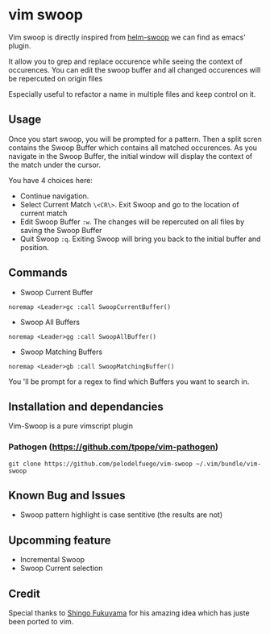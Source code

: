 vim swoop
=========

Vim swoop is directly inspired from [helm-swoop](https://github.com/ShingoFukuyama/helm-swoop) we can find as emacs' plugin.

It allow you to grep and replace occurence while seeing the context of occurences.
You can edit the swoop buffer and all changed occurences will be repercuted on origin files

Especially useful to refactor a name in multiple files and keep control on it.


Usage
-----

Once you start swoop, you will be prompted for a pattern. Then a split scren contains the Swoop Buffer which contains all matched occurences.
As you navigate in the Swoop Buffer, the initial window will display the context of the match under the cursor.

You have 4 choices here:
* Continue navigation.
* Select Current Match `\<CR\>`. Exit Swoop and go to the location of current match
* Edit Swoop Buffer `:w`. The changes will be repercuted on all files by saving the Swoop Buffer
* Quit Swoop `:q`. Exiting Swoop will bring you back to the initial buffer and position.


Commands
--------

* Swoop Current Buffer
```
noremap <Leader>gc :call SwoopCurrentBuffer()
```

* Swoop All Buffers
```
noremap <Leader>gg :call SwoopAllBuffer()
```

* Swoop Matching Buffers
```
noremap <Leader>gb :call SwoopMatchingBuffer()
```
You 'll be prompt for a regex to find which Buffers you want to search in.


Installation and dependancies
-----------------------------

Vim-Swoop is a pure vimscript plugin

### Pathogen (https://github.com/tpope/vim-pathogen)
```
git clone https://github.com/pelodelfuego/vim-swoop ~/.vim/bundle/vim-swoop
```


Known Bug and Issues
--------------------

* Swoop pattern highlight is case sentitive (the results are not)


Upcomming feature
-----------------
* Incremental Swoop
* Swoop Current selection


Credit
------
Special thanks to [Shingo Fukuyama](https://github.com/ShingoFukuyama) for his amazing idea which has juste been ported to vim.

